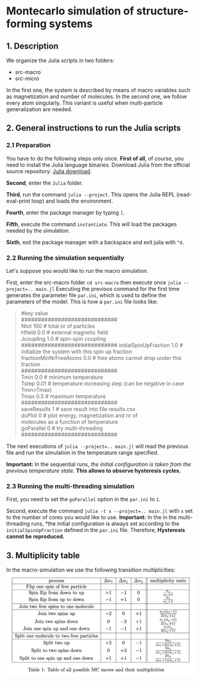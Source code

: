 [figure]: ./multiplicities.png "Transition multiplicities"

# Montecarlo simulation of structure-forming systems

## 1. Description

We organize the Julia scripts in two folders:
- src-macro
- src-micro

In the first one, the system is described by means of macro variables such as magnetization and number of molecules.
In the second one, we follow every atom singularly. This variant is useful when multi-particle generalization are needed. 

## 2. General instructions to run the Julia scripts

### 2.1 Preparation
You have to do the following steps only once.
**First of all**, of course, you need to install the Julia language binaries. Download Julia from the official source repository: [Julia download](https://julialang.org/downloads/).

**Second**, enter the `Julia` folder.

**Third**, run the command `julia --project`. This opens the Julia REPL (read-eval-print loop) and loads the environment.

**Fourth**, enter the package manager by typing `]`.

**Fifth**, execute the command `instantiate`. This will load the packages needed by the simulation.

**Sixth**, exit the package manager with a backspace and exit julia with `^d`.


### 2.2 Running the simulation sequentially
Let's suppose you would like to run the macro simulation.

First, enter the src-macro folder
`cd src-macro`
then execute once
`julia --project=.. main.jl`
Executing the previous command for the first time generates the parameter file `par.ini`, which is used to define the parameters of the model.
This is how a `par.ini` file looks like:
> #key                    value <br>
> ############################# <br>
Ntot        100     # total nr of particles <br>
Hfield      0.0     # external magnetic field <br>
Jcoupling   1.0     # spin-spin coupling <br>
> #############################
initialSpinUpFraction  1.0    # initialize the system with this spin up fraction <br>
fractionMinNrFreeAtoms 0.0    # free atoms cannot drop under this fraction <br>
> ############################# <br>
Tmin        0.0     # minimum temperature <br>
Tstep       0.01     # temperature increasing step (can be negative in case Tmin>Tmax) <br>
Tmax        0.5     # maximum temperature <br>
> ############################# <br>
saveResults 1       # save result into file results.csv <br>
doPlot      0       # plot energy, magnetization and nr of <br> molecules as a function of temperature <br>
goParallel  0       # try multi-threading <br>
>############################# <br>

The next executions of `julia --project=.. main.jl` will read the previous file and run the simulation in the temperature range specified.

**Important:** In the sequential runs, *the initial configuration is taken from the previous temperature state.* **This allows to observe hysteresis cycles.**

### 2.3 Running the multi-threading simulation
First, you need to set the `goParallel` option in the `par.ini` to `1`.

Second, execute the command
`julia -t x --project=.. main.jl`
with `x` set to the number of cores you would like to use.
**Important:** In the in the multi-threading runs, *the initial configuration is always set according to the `initialSpinUpFraction` defined in the `par.ini` file. Therefore, **Hysteresis cannot be reproduced.**

## 3. Multiplicity table
In the macro-simulation we use the following transition multiplicities:
![Transition multiplicities][figure]
